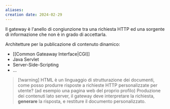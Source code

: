 ```yaml
---
aliases: 
creation date: 2024-02-29
---
```


Il gateway è l'anello di congiunzione tra una richiesta HTTP ed una sorgente di informazione che non è in grado di accettarla.

Architetture per la publicazione di contenuto dinamico:
- [[Common Gateaway Interface|CGI]]
- Java Servlet
- Server-Side-Scripting
- ...

>[!warning] HTML è un linguaggio di strutturazione dei documenti, come posso produrre risposte a richieste HTTP personalizzate per utente? (ad esempio una pagina web del proprio profilo)
>Produzione dei contenuti lato server, il gateway deve interpretare la richiesta, **generare** la risposta, e restiture il documento personalizzato.